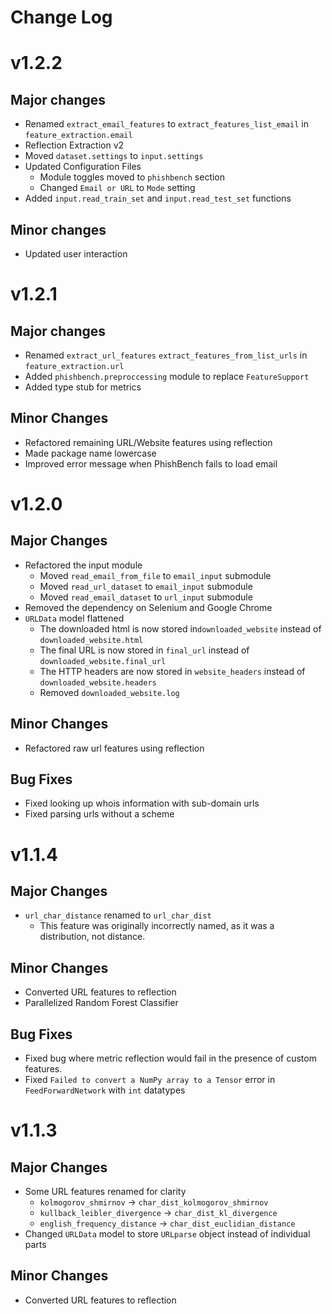 # Change Log
# v1.2.2

## Major changes 
* Renamed `extract_email_features` to `extract_features_list_email` in `feature_extraction.email`
* Reflection Extraction v2
* Moved `dataset.settings` to `input.settings`
* Updated Configuration Files
    * Module toggles moved to `phishbench` section
    * Changed `Email or URL` to `Mode` setting 
* Added `input.read_train_set` and `input.read_test_set` functions

## Minor changes 
* Updated user interaction

# v1.2.1
## Major changes
* Renamed `extract_url_features` `extract_features_from_list_urls` in `feature_extraction.url`
* Added `phishbench.preproccessing` module to replace `FeatureSupport`
* Added type stub for metrics

## Minor Changes
* Refactored remaining URL/Website features using reflection
* Made package name lowercase
* Improved error message when PhishBench fails to load email

# v1.2.0

## Major Changes
* Refactored the input module
    * Moved `read_email_from_file` to `email_input` submodule
    * Moved `read_url_dataset` to `email_input` submodule
    * Moved `read_email_dataset` to `url_input` submodule
* Removed the dependency on Selenium and Google Chrome
* `URLData` model flattened
    * The downloaded html is now stored in`downloaded_website` instead of `downloaded_website.html` 
    * The final URL is now stored in `final_url` instead of `downloaded_website.final_url`
    * The HTTP headers are now stored in `website_headers` instead of `downloaded_website.headers`
    * Removed `downloaded_website.log`
    
## Minor Changes
* Refactored raw url features using reflection
    
## Bug Fixes
* Fixed looking up whois information with sub-domain urls
* Fixed parsing urls without a scheme

# v1.1.4

## Major Changes

* `url_char_distance` renamed to `url_char_dist`
    * This feature was originally incorrectly named, as it was a distribution, not distance.

## Minor Changes

* Converted URL features to reflection
* Parallelized Random Forest Classifier

## Bug Fixes

* Fixed bug where metric reflection would fail in the presence of custom features. 
* Fixed `Failed to convert a NumPy array to a Tensor` error in `FeedForwardNetwork` with `int` datatypes

# v1.1.3

## Major Changes

* Some URL features renamed for clarity
  * `kolmogorov_shmirnov` -> `char_dist_kolmogorov_shmirnov`
  * `kullback_leibler_divergence` -> `char_dist_kl_divergence`
  * `english_frequency_distance` -> `char_dist_euclidian_distance`
* Changed `URLData` model to store  `URLparse` object instead of individual parts

## Minor Changes

* Converted URL features to reflection 